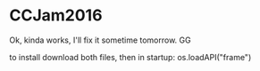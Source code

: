 # CCJam2016
Ok, kinda works, I'll fix it sometime tomorrow. GG

to install download both files, then in startup: os.loadAPI("frame")
